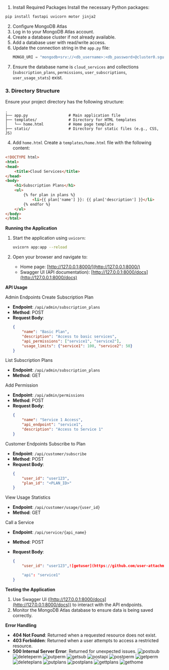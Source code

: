 1. Install Required Packages
Install the necessary Python packages:
```bash
pip install fastapi uvicorn motor jinja2
```

2. Configure MongoDB Atlas
1. Log in to your MongoDB Atlas account.
2. Create a database cluster if not already available.
3. Add a database user with read/write access.
4. Update the connection string in the `app.py` file:
   ```python
   MONGO_URI = "mongodb+srv://<db_username>:<db_password>@cluster0.sgudd.mongodb.net/"
   ```
5. Ensure the database name is `cloud_services` and collections (`subscription_plans`, `permissions`, `user_subscriptions`, `user_usage_stats`) exist.

### 3. Directory Structure
Ensure your project directory has the following structure:
```
.
├── app.py                  # Main application file
├── templates/              # Directory for HTML templates
│   └── home.html           # Home page template
├── static/                 # Directory for static files (e.g., CSS, JS)
```

4. Add `home.html`
Create a `templates/home.html` file with the following content:
```html
<!DOCTYPE html>
<html>
<head>
    <title>Cloud Services</title>
</head>
<body>
    <h1>Subscription Plans</h1>
    <ul>
        {% for plan in plans %}
            <li>{{ plan['name'] }}: {{ plan['description'] }}</li>
        {% endfor %}
    </ul>
</body>
</html>
```

**Running the Application**
1. Start the application using `uvicorn`:
   ```bash
   uvicorn app:app --reload
   ```

2. Open your browser and navigate to:
   - Home page: [http://127.0.0.1:8000/](http://127.0.0.1:8000/)
   - Swagger UI (API documentation): [http://127.0.0.1:8000/docs](http://127.0.0.1:8000/docs)

**API Usage**

Admin Endpoints
Create Subscription Plan
- **Endpoint**: `/api/admin/subscription_plans`
- **Method**: POST
- **Request Body**:
  ```json
  {
      "name": "Basic Plan",
      "description": "Access to basic services",
      "api_permissions": ["service1", "service2"],
      "usage_limits": {"service1": 100, "service2": 50}
  }
  ```

List Subscription Plans
- **Endpoint**: `/api/admin/subscription_plans`
- **Method**: GET

Add Permission
- **Endpoint**: `/api/admin/permissions`
- **Method**: POST
- **Request Body**:
  ```json
  {
      "name": "Service 1 Access",
      "api_endpoint": "service1",
      "description": "Access to Service 1"
  }
  ```

Customer Endpoints
Subscribe to Plan
- **Endpoint**: `/api/customer/subscribe`
- **Method**: POST
- **Request Body**:
  ```json
  {
      "user_id": "user123",
      "plan_id": "<PLAN_ID>"
  }
  ```

View Usage Statistics
- **Endpoint**: `/api/customer/usage/{user_id}`
- **Method**: GET

Call a Service
- **Endpoint**: `/api/service/{api_name}`

- **Method**: POST
- **Request Body**:
  ```json
  {
      "user_id": "user123",![getuser](https://github.com/user-attachments/assets/6f434b43-eced-456f-946c-a045647a7baf)

      "api": "service1"
  }
  ```

**Testing the Application**
1. Use Swagger UI ([http://127.0.0.1:8000/docs](http://127.0.0.1:8000/docs)) to interact with the API endpoints.
2. Monitor the MongoDB Atlas database to ensure data is being saved correctly.

**Error Handling**
- **404 Not Found**: Returned when a requested resource does not exist.
- **403 Forbidden**: Returned when a user attempts to access a restricted resource.
- **500 Internal 
Server Error**: Returned for unexpected issues.
![postsub](https://github.com/user-attachments/assets/a8f8ada7-155b-4d2b-a226-4feb8677c219)
![deleteperm](https://github.com/user-attachments/assets/a7bbc27d-3469-487b-9311-04dfed61d376)
![putperm](https://github.com/user-attachments/assets/0e8e30fb-2384-4924-b8c4-015b35968bad)
![getsub](https://github.com/user-attachments/assets/37df5ff8-4989-40d7-a802-72015636b0eb)
![postapi](https://github.com/user-attachments/assets/f1131797-54f3-4e3f-8257-ca3a92671924)
![postperm](https://github.com/user-attachments/assets/b5bd0d83-a68e-4f06-97ce-bc3206d80bf3)
![getperm](https://github.com/user-attachments/assets/57d9be15-cb67-4120-bf5d-4039dfafea67)
![deleteplans](https://github.com/user-attachments/assets/6f702662-9e99-4736-8fbc-f2a0c9b3e046)
![putplans](https://github.com/user-attachments/assets/bf4ccda2-08d4-4552-a0bb-bc72dab4489b)
![postplans](https://github.com/user-attachments/assets/0ee2bae7-822b-44a2-9468-869ca5a6c012)
![gettplans](https://github.com/user-attachments/assets/dd73fd1d-a0a1-4317-bf39-f5c1377a7a00)
![gethome](https://github.com/user-attachments/assets/ce80f5bd-5672-4303-98e7-d722b4ce68a5)
